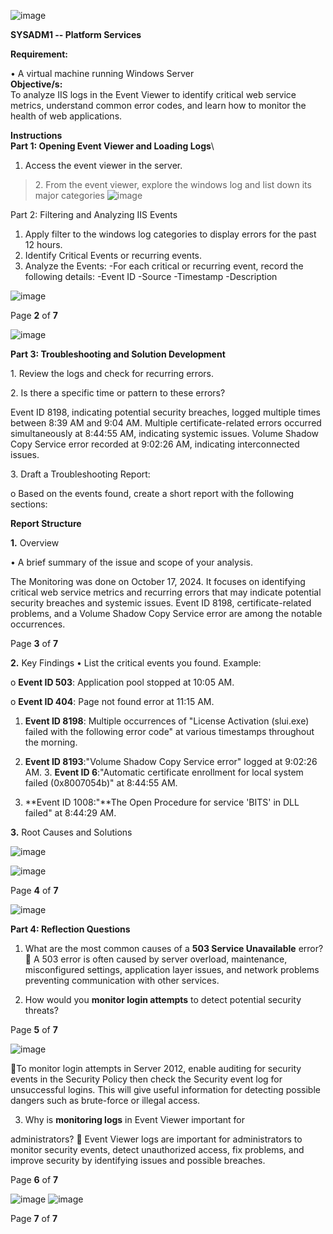 ![image](https://github.com/user-attachments/assets/fce3d6a9-e3b6-4c9f-85c2-23a068c75d1e)

**SYSADM1 -- Platform Services**

**Requirement:**

• A virtual machine running Windows Server\
**Objective/s:**\
To analyze IIS logs in the Event Viewer to identify critical web service
metrics, understand common error codes, and learn how to monitor the
health of web applications.

**Instructions**\
**Part 1: Opening Event Viewer and Loading Logs**\
1. Access the event viewer in the server.

> 2\. From the event viewer, explore the windows log and list down its
> major categories
![image](https://github.com/user-attachments/assets/c1b56d6f-acd2-4ce0-90e2-a10d873c9dcb)


Part 2: Filtering and Analyzing IIS Events
   1. Apply filter to the windows log categories to display errors for the past 12 hours.
   2. Identify Critical Events or recurring events. 
   3. Analyze the Events:
        -For each critical or recurring event, record the following details:
                -Event ID
                -Source
                -Timestamp
                -Description

![image](https://github.com/user-attachments/assets/87c16969-25e4-4f2c-96a8-d5841afcf1b4)


Page **2** of **7**

![image](https://github.com/user-attachments/assets/c6c236a4-63e4-4cfe-8b98-554bfae9fb13)

**Part 3: Troubleshooting and Solution Development**

 1\. Review the logs and check for recurring errors.
>
 2\. Is there a specific time or pattern to these errors?
>
 Event ID 8198, indicating potential security breaches, logged multiple
times between 8:39 AM and 9:04 AM. Multiple certificate-related errors
occurred simultaneously at 8:44:55 AM, indicating systemic issues.
Volume Shadow Copy Service error recorded at 9:02:26 AM, indicating
interconnected issues.
>
3\. Draft a Troubleshooting Report:
> 
   o Based on the events found, create a short report with the following sections:

**Report Structure**

**1.** Overview

• A brief summary of the issue and scope of your analysis.
>
The Monitoring was done on October 17, 2024. It focuses on identifying critical web service metrics and recurring errors that may indicate potential security breaches and systemic issues. Event ID 8198, certificate-related problems, and a Volume Shadow Copy Service error are among the notable occurrences.

Page **3** of **7**

**2.** Key Findings
• List the critical events you found. Example:
>
  o **Event ID 503**: Application pool stopped at 10:05 AM.

  o **Event ID 404**: Page not found error at 11:15 AM.

1. **Event ID 8198**: Multiple occurrences of \"License Activation (slui.exe) failed with the following error code\" at various timestamps throughout the morning.

2. **Event ID 8193**:\"Volume Shadow Copy Service error\" logged at 9:02:26 AM. 3. **Event ID 6**:\"Automatic certificate enrollment for local system failed (0x8007054b)\" at 8:44:55 AM.

3. **Event ID 1008:\"**The Open Procedure for service \'BITS\' in DLL failed\" at 8:44:29 AM.

**3.** Root Causes and Solutions

![image](https://github.com/user-attachments/assets/e2f78a81-ee36-46a6-aad5-8214193e942c)


![image](https://github.com/user-attachments/assets/85ed1d16-b9da-40b4-a27e-dc6644979e29)

Page **4** of **7**

![image](https://github.com/user-attachments/assets/46875584-e73a-49d1-aa0c-116b33c63491)


**Part 4: Reflection Questions**

1. What are the most common causes of a **503 Service Unavailable** error?
    A 503 error is often caused by server overload, maintenance, misconfigured settings, application
layer issues, and network problems preventing communication with other services.

2. How would you **monitor login attempts** to detect potential security threats?

Page **5** of **7**

![image](https://github.com/user-attachments/assets/8d343947-cb69-4fda-84c2-7045e068c90d)

   To monitor login attempts in Server 2012, enable auditing for security events in the Security Policy
then check the Security event log for unsuccessful logins. This will give useful information for
detecting possible dangers such as brute-force or illegal access.

3. Why is **monitoring logs** in Event Viewer important for

administrators?
    Event Viewer logs are important for administrators to monitor security events, detect unauthorized
access, fix problems, and improve security by identifying issues and possible breaches.


Page **6** of **7**

![image](https://github.com/user-attachments/assets/639f1956-6cf0-479f-bab2-7af254fbd714)
![image](https://github.com/user-attachments/assets/21a41825-ea80-485f-bcf0-bbcf78b3a82d)



Page **7** of **7**
